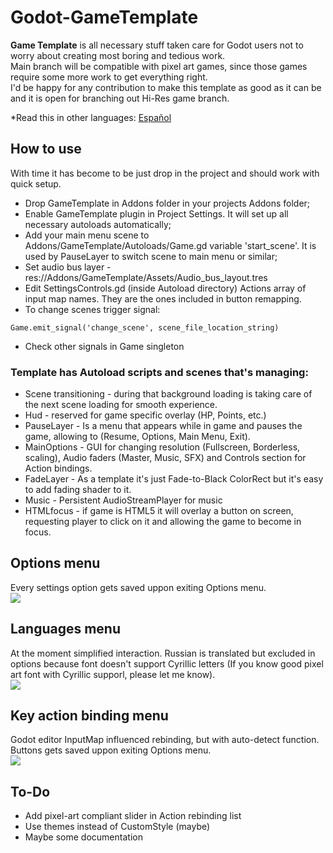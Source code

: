 
# Godot-GameTemplate
**Game Template** is all necessary stuff taken care for Godot users not to worry about creating most boring and tedious work.  
Main branch will be compatible with pixel art games, since those games require some more work to get everything right.  
I'd be happy for any contribution to make this template as good as it can be and it is open for branching out Hi-Res game branch.  

*Read this in other languages: [Español](README_es.md)

## How to use
With time it has become to be just drop in the project and should work with quick setup.
* Drop GameTemplate in Addons folder in your projects Addons folder;
* Enable GameTemplate plugin in Project Settings. It will set up all necessary autoloads automatically;
* Add your main menu scene to Addons/GameTemplate/Autoloads/Game.gd variable 'start_scene'. It is used by PauseLayer to switch scene to main menu or similar;
* Set audio bus layer - res://Addons/GameTemplate/Assets/Audio_bus_layout.tres
* Edit SettingsControls.gd (inside Autoload directory) Actions array of input map names. They are the ones included in button remapping.
* To change scenes trigger signal:
```
Game.emit_signal('change_scene', scene_file_location_string)
```
* Check other signals in Game singleton


### Template has Autoload scripts and scenes that's managing:  
* Scene transitioning - during that background loading is taking care of the next scene loading for smooth experience.  
* Hud - reserved for game specific overlay (HP, Points, etc.)  
* PauseLayer - Is a menu that appears while in game and pauses the game, allowing to (Resume, Options, Main Menu, Exit).  
* MainOptions - GUI for changing resolution (Fullscreen, Borderless, scaling), Audio faders (Master, Music, SFX) and Controls section for Action bindings.    
* FadeLayer - As a template it's just Fade-to-Black ColorRect but it's easy to add fading shader to it.  
* Music - Persistent AudioStreamPlayer for music
* HTMLfocus - if game is HTML5 it will overlay a button on screen, requesting player to click on it and allowing the game to become in focus.  

## Options menu  
Every settings option gets saved uppon exiting Options menu.  
![](https://github.com/nezvers/Godot-GameTemplate/blob/master/Img/Options.png?raw=true)

## Languages menu  
At the moment simplified interaction.
Russian is translated but excluded in options because font doesn't support Cyrillic letters (If you know good pixel art font with Cyrillic supporl, please let me know).  
![](https://github.com/nezvers/Godot-GameTemplate/blob/master/Img/Languages.PNG?raw=true)

## Key action binding menu  
Godot editor InputMap influenced rebinding, but with auto-detect function.  
Buttons gets saved uppon exiting Options menu.  
![](https://github.com/nezvers/Godot-GameTemplate/blob/master/Img/Controls.PNG?raw=true)

## To-Do
* Add pixel-art compliant slider in Action rebinding list
* Use themes instead of CustomStyle (maybe)
* Maybe some documentation
